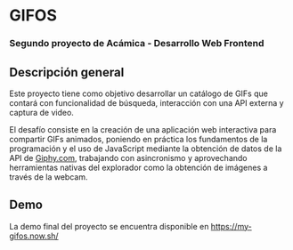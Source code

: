 # GIFOS

### Segundo proyecto de Acámica - Desarrollo Web Frontend



## Descripción general

Este proyecto tiene como objetivo desarrollar un catálogo de GIFs que contará con funcionalidad de búsqueda, interacción con una API externa y captura de video.

El desafío consiste en la creación de una aplicación web interactiva para compartir GIFs animados, poniendo en práctica los fundamentos de la programación y el uso de JavaScript mediante la obtención de datos de la API de [Giphy.com](http://giphy.com), trabajando con asincronismo y aprovechando herramientas nativas del explorador como la obtención de imágenes a través de la webcam.

## Demo

La demo final del proyecto se encuentra disponible en https://my-gifos.now.sh/

## 